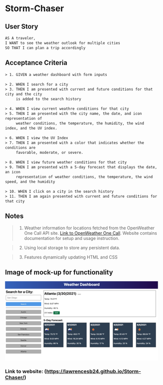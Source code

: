 # Storm-Chaser

## User Story
```
AS A traveler,
I WANT to see the weather outlook for multiple cities
SO THAT I can plan a trip accordingly
```



## Acceptance Criteria

```
> 1. GIVEN a weather dashboard with form inputs

> 2. WHEN I search for a city
> 3. THEN I am presented with current and future conditions for that city and the city 
     is added to the search history

> 4. WHEN I view current weathre conditions for that city
> 5. THEN I am presented with the city name, the date, and icon representation of 
     weather conditions, the temperature, the humidity, the wind index, and the UV index.

> 6. WHEN I view the UV Index
> 7. THEN I am presented with a color that indicates whether the conditions are 
     favorable, moderate, or severe.

> 8. WHEN I view future weather conditions for that city
> 9. THEN I am presented with a 5-day forecast that displays the date, an icon    
     representation of weather conditions, the temperature, the wind speed, and the humidity

> 10. WHEN I click on a city in the search history
> 11. THEN I am again presented with current and future conditions for that city
```

## Notes

> 1. Weather information for locations fetched from the OpenWeather One Call API site. [Link to OpenWeather One Call](https://openweathermap.org/api/one-call-api). Website contains documentation for setup and usage instruction.

> 2. Using local storage to store any persistent data.

> 3. Features dynamically updating HTML and CSS

## Image of mock-up for functionality
![Mock-up of Weather dashboard presented in homework](./Assets/06-server-side-apis-homework-demo.png)

### Link to website: (https://lawrencesb24.github.io/Storm-Chaser/)
